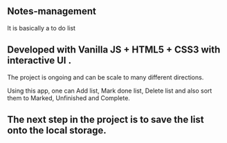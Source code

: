 ## Notes-management
It is basically a to do list 

## Developed with Vanilla JS + HTML5 + CSS3 with interactive UI .

The project is ongoing and can be scale to many different directions.

Using this app, one can Add list, Mark done list, Delete list and also sort them to Marked, Unfinished and Complete.

## The next step in the project is to save the list onto the local storage.

